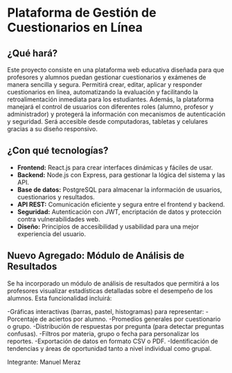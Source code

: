 # Plataforma de Gestión de Cuestionarios en Línea

## ¿Qué hará?

Este proyecto consiste en una plataforma web educativa diseñada para que profesores y alumnos puedan gestionar cuestionarios y exámenes de manera sencilla y segura. Permitirá crear, editar, aplicar y responder cuestionarios en línea, automatizando la evaluación y facilitando la retroalimentación inmediata para los estudiantes. Además, la plataforma manejará el control de usuarios con diferentes roles (alumno, profesor y administrador) y protegerá la información con mecanismos de autenticación y seguridad. Será accesible desde computadoras, tabletas y celulares gracias a su diseño responsivo.

## ¿Con qué tecnologías?

- **Frontend:** React.js para crear interfaces dinámicas y fáciles de usar.
- **Backend:** Node.js con Express, para gestionar la lógica del sistema y las API.
- **Base de datos:** PostgreSQL para almacenar la información de usuarios, cuestionarios y resultados.
- **API REST:** Comunicación eficiente y segura entre el frontend y backend.
- **Seguridad:** Autenticación con JWT, encriptación de datos y protección contra vulnerabilidades web.
- **Diseño:** Principios de accesibilidad y usabilidad para una mejor experiencia del usuario.

## Nuevo Agregado: Módulo de Análisis de Resultados
Se ha incorporado un módulo de análisis de resultados que permitirá a los profesores visualizar estadísticas detalladas sobre el desempeño de los alumnos. Esta funcionalidad incluirá:

-Gráficas interactivas (barras, pastel, histogramas) para representar:
-Porcentaje de aciertos por alumno.
-Promedios generales por cuestionario o grupo.
-Distribución de respuestas por pregunta (para detectar preguntas confusas).
-Filtros por materia, grupo o fecha para personalizar los reportes.
-Exportación de datos en formato CSV o PDF.
-Identificación de tendencias y áreas de oportunidad tanto a nivel individual como grupal.

Integrante: Manuel Meraz
